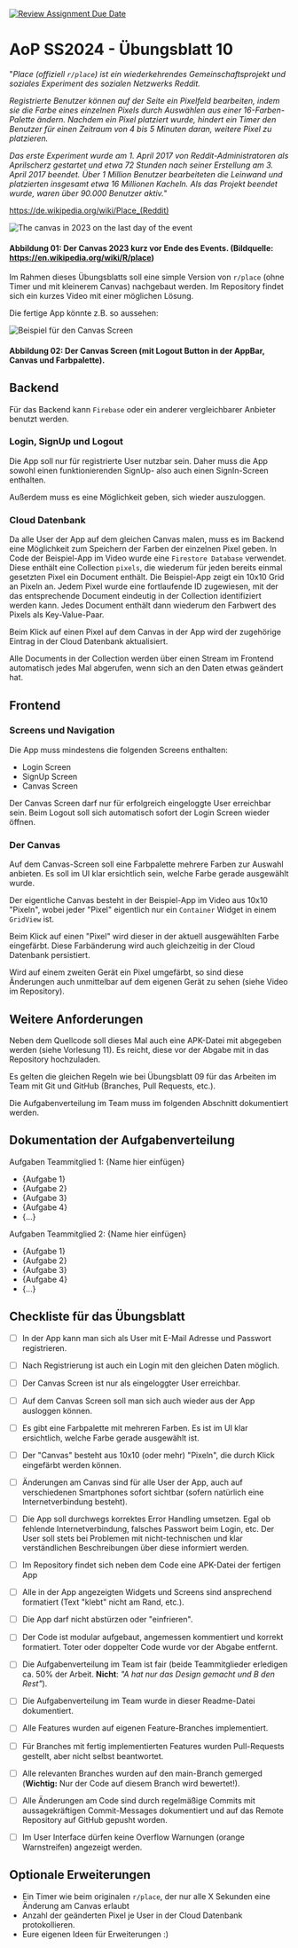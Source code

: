 [![Review Assignment Due Date](https://classroom.github.com/assets/deadline-readme-button-22041afd0340ce965d47ae6ef1cefeee28c7c493a6346c4f15d667ab976d596c.svg)](https://classroom.github.com/a/_dVpKF01)
# AoP SS2024 - Übungsblatt 10

"_Place (offiziell `r/place`) ist ein wiederkehrendes Gemeinschaftsprojekt und soziales Experiment des sozialen Netzwerks Reddit._

_Registrierte Benutzer können auf der Seite ein Pixelfeld bearbeiten, indem sie die Farbe eines einzelnen Pixels durch Auswählen aus einer 16-Farben-Palette ändern. Nachdem ein Pixel platziert wurde, hindert ein Timer den Benutzer für einen Zeitraum von 4 bis 5 Minuten daran, weitere Pixel zu platzieren._

_Das erste Experiment wurde am 1. April 2017 von Reddit-Administratoren als Aprilscherz gestartet und etwa 72 Stunden nach seiner Erstellung am 3. April 2017 beendet. Über 1 Million Benutzer bearbeiteten die Leinwand und platzierten insgesamt etwa 16 Millionen Kacheln. Als das Projekt beendet wurde, waren über 90.000 Benutzer aktiv._"

https://de.wikipedia.org/wiki/Place_(Reddit) 


![The canvas in 2023 on the last day of the event](./R-place_2023_final.jpg)
#### Abbildung 01: Der Canvas 2023 kurz vor Ende des Events. (Bildquelle: https://en.wikipedia.org/wiki/R/place)


Im Rahmen dieses Übungsblatts soll eine simple Version von `r/place` (ohne Timer und mit kleinerem Canvas) nachgebaut werden. Im Repository findet sich ein kurzes Video mit einer möglichen Lösung.

Die fertige App könnte z.B. so aussehen:

![Beispiel für den Canvas Screen](./canvas.png)
#### Abbildung 02: Der Canvas Screen (mit Logout Button in der AppBar, Canvas und Farbpalette).

## Backend

Für das Backend kann `Firebase` oder ein anderer vergleichbarer Anbieter benutzt werden.

### Login, SignUp und Logout

Die App soll nur für registrierte User nutzbar sein.
Daher muss die App sowohl einen funktionierenden SignUp- also auch einen SignIn-Screen enthalten.

Außerdem muss es eine Möglichkeit geben, sich wieder auszuloggen.

### Cloud Datenbank

Da alle User der App auf dem gleichen Canvas malen, muss es im Backend eine Möglichkeit zum Speichern der Farben der einzelnen Pixel geben.
In Code der Beispiel-App im Video wurde eine `Firestore Database` verwendet. Diese enthält eine Collection `pixels`, die wiederum für jeden bereits einmal gesetzten Pixel ein Document enthält. Die Beispiel-App zeigt ein 10x10 Grid an Pixeln an. Jedem Pixel wurde eine fortlaufende ID zugewiesen, mit der das entsprechende Document eindeutig in der Collection identifiziert werden kann.
Jedes Document enthält dann wiederum den Farbwert des Pixels als Key-Value-Paar.

Beim Klick auf einen Pixel auf dem Canvas in der App wird der zugehörige Eintrag in der Cloud Datenbank aktualisiert.

Alle Documents in der Collection werden über einen Stream im Frontend automatisch jedes Mal abgerufen, wenn sich an den Daten etwas geändert hat.


## Frontend

### Screens und Navigation

Die App muss mindestens die folgenden Screens enthalten:
- Login Screen
- SignUp Screen
- Canvas Screen

Der Canvas Screen darf nur für erfolgreich eingeloggte User erreichbar sein.
Beim Logout soll sich automatisch sofort der Login Screen wieder öffnen.


### Der Canvas

Auf dem Canvas-Screen soll eine Farbpalette mehrere Farben zur Auswahl anbieten.
Es soll im UI klar ersichtlich sein, welche Farbe gerade ausgewählt wurde.

Der eigentliche Canvas besteht in der Beispiel-App im Video aus 10x10 "Pixeln", wobei jeder "Pixel" eigentlich nur ein `Container` Widget in einem `GridView` ist.

Beim Klick auf einen "Pixel" wird dieser in der aktuell ausgewählten Farbe eingefärbt.
Diese Farbänderung wird auch gleichzeitig in der Cloud Datenbank persistiert.

Wird auf einem zweiten Gerät ein Pixel umgefärbt, so sind diese Änderungen auch unmittelbar auf dem eigenen Gerät zu sehen (siehe Video im Repository).


## Weitere Anforderungen

Neben dem Quellcode soll dieses Mal auch eine APK-Datei mit abgegeben werden (siehe Vorlesung 11).
Es reicht, diese vor der Abgabe mit in das Repository hochzuladen.

Es gelten die gleichen Regeln wie bei Übungsblatt 09 für das Arbeiten im Team mit Git und GitHub (Branches, Pull Requests, etc.).

Die Aufgabenverteilung im Team muss im folgenden Abschnitt dokumentiert werden.

## Dokumentation der Aufgabenverteilung

Aufgaben Teammitglied 1: {Name hier einfügen}
- {Aufgabe 1}
- {Aufgabe 2}
- {Aufgabe 3}
- {Aufgabe 4}
- {...}

Aufgaben Teammitglied 2: {Name hier einfügen}
- {Aufgabe 1}
- {Aufgabe 2}
- {Aufgabe 3}
- {Aufgabe 4}
- {...}


## Checkliste für das Übungsblatt

- [ ] In der App kann man sich als User mit E-Mail Adresse und Passwort registrieren.
- [ ] Nach Registrierung ist auch ein Login mit den gleichen Daten möglich.
- [ ] Der Canvas Screen ist nur als eingeloggter User erreichbar.
- [ ] Auf dem Canvas Screen soll man sich auch wieder aus der App ausloggen können. 
- [ ] Es gibt eine Farbpalette mit mehreren Farben. Es ist im UI klar ersichtlich, welche Farbe gerade ausgewählt ist.
- [ ] Der "Canvas" besteht aus 10x10 (oder mehr) "Pixeln", die durch Klick eingefärbt werden können.
- [ ] Änderungen am Canvas sind für alle User der App, auch auf verschiedenen Smartphones sofort sichtbar (sofern natürlich eine Internetverbindung besteht).
- [ ] Die App soll durchwegs korrektes Error Handling umsetzen. Egal ob fehlende Internetverbindung, falsches Passwort beim Login, etc. Der User soll stets bei Problemen mit nicht-technischen und klar verständlichen Beschreibungen über diese informiert werden.
- [ ] Im Repository findet sich neben dem Code eine APK-Datei der fertigen App
- [ ] Alle in der App angezeigten Widgets und Screens sind ansprechend formatiert (Text "klebt" nicht am Rand, etc.).
- [ ] Die App darf nicht abstürzen oder "einfrieren".
- [ ] Der Code ist modular aufgebaut, angemessen kommentiert und korrekt formatiert. Toter oder doppelter Code wurde vor der Abgabe entfernt.
- [ ] Die Aufgabenverteilung im Team ist fair (beide Teammitglieder erledigen ca. 50% der Arbeit. **Nicht**: _"A hat nur das Design gemacht und B den Rest"_).
- [ ] Die Aufgabenverteilung im Team wurde in dieser Readme-Datei dokumentiert.
- [ ] Alle Features wurden auf eigenen Feature-Branches implementiert.
- [ ] Für Branches mit fertig implementierten Features wurden Pull-Requests gestellt, aber nicht selbst beantwortet.
- [ ] Alle relevanten Branches wurden auf den main-Branch gemerged (**Wichtig:** Nur der Code auf diesem Branch wird bewertet!).
- [ ] Alle Änderungen am Code sind durch regelmäßige Commits mit aussagekräftigen Commit-Messages dokumentiert und auf das Remote Repository auf GitHub gepusht worden.
- [ ] Im User Interface dürfen keine Overflow Warnungen (orange Warnstreifen) angezeigt werden.


## Optionale Erweiterungen

- Ein Timer wie beim originalen `r/place`, der nur alle X Sekunden eine Änderung am Canvas erlaubt
- Anzahl der geänderten Pixel je User in der Cloud Datenbank protokollieren.
- Eure eigenen Ideen für Erweiterungen :)